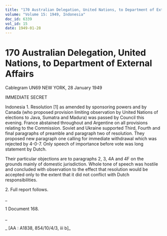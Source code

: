 ```yaml
---
title: "170 Australian Delegation, United Nations, to Department of External Affairs"
volume: "Volume 15: 1949, Indonesia"
doc_id: 6339
vol_id: 15
date: 1949-01-28
---
```


# 170 Australian Delegation, United Nations, to Department of External Affairs

Cablegram UN69 NEW YORK, 28 January 1949

IMMEDIATE SECRET

Indonesia 1. Resolution [1] as amended by sponsoring powers and by Canada (who proposed provision limiting observation by United Nations of elections to Java, Sumatra and Madura) was passed by Council this evening. France abstained throughout and Argentine on all provisions relating to the Commission. Soviet and Ukraine supported Third, Fourth and final paragraphs of preamble and paragraph two of resolution. They proposed new paragraph one calling for immediate withdrawal which was rejected by 4-0-7. Only speech of importance before vote was long statement by Dutch.

Their particular objections are to paragraphs 2, 3, 4A and 4F on the grounds mainly of domestic jurisdiction. Whole tone of speech was hostile and concluded with observation to the effect that resolution would be accepted only to the extent that it did not conflict with Dutch responsibilities.

2\. Full report follows.

_

1 Document 168.

_

_ [AA : A1838, 854/10/4/3, iii b]_

